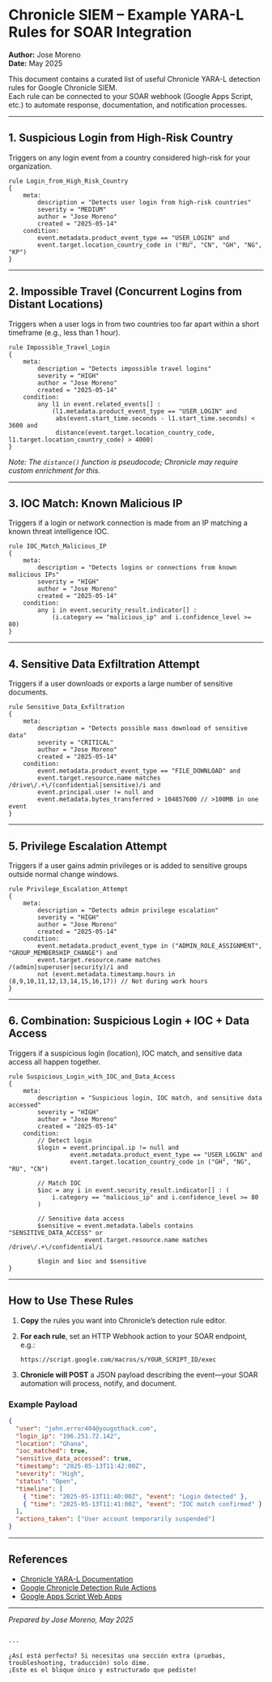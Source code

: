 # Chronicle SIEM – Example YARA-L Rules for SOAR Integration

**Author:** Jose Moreno  
**Date:** May 2025

This document contains a curated list of useful Chronicle YARA-L detection rules for Google Chronicle SIEM.  
Each rule can be connected to your SOAR webhook (Google Apps Script, etc.) to automate response, documentation, and notification processes.

---

## 1. Suspicious Login from High-Risk Country

Triggers on any login event from a country considered high-risk for your organization.

```yaral
rule Login_from_High_Risk_Country
{
    meta:
        description = "Detects user login from high-risk countries"
        severity = "MEDIUM"
        author = "Jose Moreno"
        created = "2025-05-14"
    condition:
        event.metadata.product_event_type == "USER_LOGIN" and
        event.target.location_country_code in ("RU", "CN", "GH", "NG", "KP")
}
````

---

## 2. Impossible Travel (Concurrent Logins from Distant Locations)

Triggers when a user logs in from two countries too far apart within a short timeframe (e.g., less than 1 hour).

```yaral
rule Impossible_Travel_Login
{
    meta:
        description = "Detects impossible travel logins"
        severity = "HIGH"
        author = "Jose Moreno"
        created = "2025-05-14"
    condition:
        any l1 in event.related_events[] :
            (l1.metadata.product_event_type == "USER_LOGIN" and
             abs(event.start_time.seconds - l1.start_time.seconds) < 3600 and
             distance(event.target.location_country_code, l1.target.location_country_code) > 4000)
}
```

*Note: The `distance()` function is pseudocode; Chronicle may require custom enrichment for this.*

---

## 3. IOC Match: Known Malicious IP

Triggers if a login or network connection is made from an IP matching a known threat intelligence IOC.

```yaral
rule IOC_Match_Malicious_IP
{
    meta:
        description = "Detects logins or connections from known malicious IPs"
        severity = "HIGH"
        author = "Jose Moreno"
        created = "2025-05-14"
    condition:
        any i in event.security_result.indicator[] :
            (i.category == "malicious_ip" and i.confidence_level >= 80)
}
```

---

## 4. Sensitive Data Exfiltration Attempt

Triggers if a user downloads or exports a large number of sensitive documents.

```yaral
rule Sensitive_Data_Exfiltration
{
    meta:
        description = "Detects possible mass download of sensitive data"
        severity = "CRITICAL"
        author = "Jose Moreno"
        created = "2025-05-14"
    condition:
        event.metadata.product_event_type == "FILE_DOWNLOAD" and
        event.target.resource.name matches /drive\/.+\/(confidential|sensitive)/i and
        event.principal.user != null and
        event.metadata.bytes_transferred > 104857600 // >100MB in one event
}
```

---

## 5. Privilege Escalation Attempt

Triggers if a user gains admin privileges or is added to sensitive groups outside normal change windows.

```yaral
rule Privilege_Escalation_Attempt
{
    meta:
        description = "Detects admin privilege escalation"
        severity = "HIGH"
        author = "Jose Moreno"
        created = "2025-05-14"
    condition:
        event.metadata.product_event_type in ("ADMIN_ROLE_ASSIGNMENT", "GROUP_MEMBERSHIP_CHANGE") and
        event.target.resource.name matches /(admin|superuser|security)/i and
        not (event.metadata.timestamp.hours in (8,9,10,11,12,13,14,15,16,17)) // Not during work hours
}
```

---

## 6. Combination: Suspicious Login + IOC + Data Access

Triggers if a suspicious login (location), IOC match, and sensitive data access all happen together.

```yaral
rule Suspicious_Login_with_IOC_and_Data_Access
{
    meta:
        description = "Suspicious login, IOC match, and sensitive data accessed"
        severity = "HIGH"
        author = "Jose Moreno"
        created = "2025-05-14"
    condition:
        // Detect login
        $login = event.principal.ip != null and
                 event.metadata.product_event_type == "USER_LOGIN" and
                 event.target.location_country_code in ("GH", "NG", "RU", "CN")

        // Match IOC
        $ioc = any i in event.security_result.indicator[] : (
            i.category == "malicious_ip" and i.confidence_level >= 80
        )

        // Sensitive data access
        $sensitive = event.metadata.labels contains "SENSITIVE_DATA_ACCESS" or
                     event.target.resource.name matches /drive\/.+\/confidential/i

        $login and $ioc and $sensitive
}
```

---

## How to Use These Rules

1. **Copy** the rules you want into Chronicle’s detection rule editor.
2. **For each rule**, set an HTTP Webhook action to your SOAR endpoint, e.g.:

   ```
   https://script.google.com/macros/s/YOUR_SCRIPT_ID/exec
   ```
3. **Chronicle will POST** a JSON payload describing the event—your SOAR automation will process, notify, and document.

### Example Payload

```json
{
  "user": "john.error404@yougothack.com",
  "login_ip": "196.251.72.142",
  "location": "Ghana",
  "ioc_matched": true,
  "sensitive_data_accessed": true,
  "timestamp": "2025-05-13T11:42:00Z",
  "severity": "High",
  "status": "Open",
  "timeline": [
    { "time": "2025-05-13T11:40:00Z", "event": "Login detected" },
    { "time": "2025-05-13T11:41:00Z", "event": "IOC match confirmed" }
  ],
  "actions_taken": ["User account temporarily suspended"]
}
```

---

## References

* [Chronicle YARA-L Documentation](https://cloud.google.com/chronicle/docs/detections/yara-l)
* [Google Chronicle Detection Rule Actions](https://cloud.google.com/chronicle/docs/detections/response-actions)
* [Google Apps Script Web Apps](https://developers.google.com/apps-script/guides/web)

---

*Prepared by Jose Moreno, May 2025*

```

---

¿Así está perfecto? Si necesitas una sección extra (pruebas, troubleshooting, traducción) solo dime.  
¡Este es el bloque único y estructurado que pediste!
```
